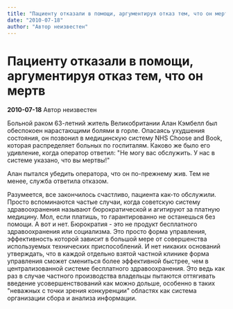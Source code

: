 ```yaml
---
title: "Пациенту отказали в помощи, аргументируя отказ тем, что он мертв"
date: "2010-07-18"
author: "Автор неизвестен"
---
```


# Пациенту отказали в помощи, аргументируя отказ тем, что он мертв

**2010-07-18** Автор неизвестен

Больной раком 63-летний житель Великобритании Алан Кэмбелл был обеспокоен нарастающими болями в горле. Опасаясь ухудшения состояния, он позвонил в медицинскую систему NHS Choose and Book, которая распределяет больных по госпиталям. Каково же было его удивление, когда оператор ответил: "Не могу вас обслужить. У нас в системе указано, что вы мертвы!"

Алан пытался убедить оператора, что он по-прежнему жив. Тем не менее, служба ответила отказом.

Разумеется, все закончилось счастливо, пациента как-то обслужили. Просто вспоминаются частые случаи, когда советскую систему здравоохранения называют бюрократической и агитируют за платную медицину. Мол, если платишь, то гарантированно не останешься без помощи. А вот и нет. Бюрократия - это не продукт бесплатного здравоохранения или социализма. Это просто форма управления, эффективность которой зависит в большой мере от совершенства используемых технических приспособлений. И нет никаких оснований утверждать, что в каждой отдельно взятой частной клинике форма управления сможет смениться более эффективной быстрее, чем в централизованной системе бесплатного здравоохранения. Это ведь как раз в случае частного производства владельцы пытаются оттягивать введение усовершенствований как можно дольше, особенно в таких "неважных с точки зрения конкуренции" областях как система организации сбора и анализа информации.